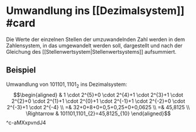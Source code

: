 # Umwandlung ins [[Dezimalsystem]] #card 
Die Werte der einzelnen Stellen der umzuwandelnden Zahl werden in dem Zahlensystem, in das umgewandelt werden soll, dargestellt und nach der Gleichung  des [[Stellenwertsystem|Stellenwertsystems]] aufsummiert.
## Beispiel
Umwandlung von $101101,1101_{2}$ ins Dezimalsystem:
$$\begin{aligned}
& 1 \cdot 2^{5}+0 \cdot 2^{4}+1 \cdot 2^{3}+1 \cdot 2^{2}+0 \cdot 2^{1}+1 \cdot 2^{0}+1 \cdot 2^{-1}+1 \cdot 2^{-2}+0 \cdot 2^{-3}+1 \cdot 2^{-4} \\
=& 32+0+8+0+0,5+0,25+0+0,0625 \\
=& 45,8125 \\
\Rightarrow & 101101,1101_{2}=45,8125_{10}
\end{aligned}$$
^c-aMXxpvndJ4
